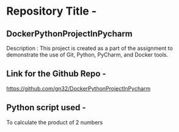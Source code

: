 # Repository Title -
## DockerPythonProjectInPycharm
Description : This project is created as a part of the assignment to demonstrate the use of Git, Python, PyCharm, and Docker tools.

## Link for the Github Repo -
https://github.com/gn32/DockerPythonProjectInPycharm

## Python script used -
To calculate the product of 2 numbers





